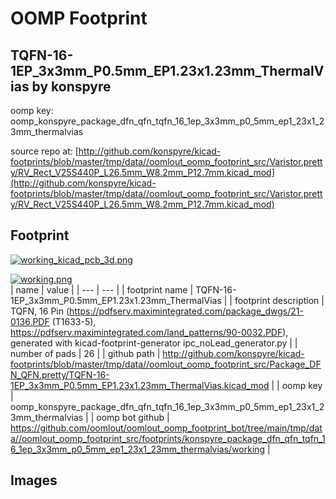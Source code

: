 # OOMP Footprint  
## TQFN-16-1EP_3x3mm_P0.5mm_EP1.23x1.23mm_ThermalVias  by konspyre  
  
oomp key: oomp_konspyre_package_dfn_qfn_tqfn_16_1ep_3x3mm_p0_5mm_ep1_23x1_23mm_thermalvias  
  
source repo at: [http://github.com/konspyre/kicad-footprints/blob/master/tmp/data//oomlout_oomp_footprint_src/Varistor.pretty/RV_Rect_V25S440P_L26.5mm_W8.2mm_P12.7mm.kicad_mod](http://github.com/konspyre/kicad-footprints/blob/master/tmp/data//oomlout_oomp_footprint_src/Varistor.pretty/RV_Rect_V25S440P_L26.5mm_W8.2mm_P12.7mm.kicad_mod)  
## Footprint  
  
[![working_kicad_pcb_3d.png](working_kicad_pcb_3d_600.png)](working_kicad_pcb_3d.png)  
  
[![working.png](working_600.png)](working.png)  
| name | value | 
| --- | --- | 
| footprint name | TQFN-16-1EP_3x3mm_P0.5mm_EP1.23x1.23mm_ThermalVias | 
| footprint description | TQFN, 16 Pin (https://pdfserv.maximintegrated.com/package_dwgs/21-0136.PDF (T1633-5), https://pdfserv.maximintegrated.com/land_patterns/90-0032.PDF), generated with kicad-footprint-generator ipc_noLead_generator.py | 
| number of pads | 26 | 
| github path | http://github.com/konspyre/kicad-footprints/blob/master/tmp/data//oomlout_oomp_footprint_src/Package_DFN_QFN.pretty/TQFN-16-1EP_3x3mm_P0.5mm_EP1.23x1.23mm_ThermalVias.kicad_mod | 
| oomp key | oomp_konspyre_package_dfn_qfn_tqfn_16_1ep_3x3mm_p0_5mm_ep1_23x1_23mm_thermalvias | 
| oomp bot github | https://github.com/oomlout/oomlout_oomp_footprint_bot/tree/main/tmp/data//oomlout_oomp_footprint_src/footprints/konspyre_package_dfn_qfn_tqfn_16_1ep_3x3mm_p0_5mm_ep1_23x1_23mm_thermalvias/working | 
## Images  
